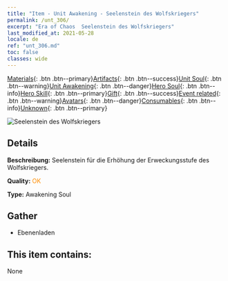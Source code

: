 ```yaml
---
title: "Item - Unit Awakening - Seelenstein des Wolfskriegers"
permalink: /unt_306/
excerpt: "Era of Chaos  Seelenstein des Wolfskriegers"
last_modified_at: 2021-05-28
locale: de
ref: "unt_306.md"
toc: false
classes: wide
---
```

 [Materials](/ItemsDE/){: .btn .btn--primary}[Artifacts](/ItemsDE/Artifacts/){: .btn .btn--success}[Unit Soul](/ItemsDE/UnitSoul/){: .btn .btn--warning}[Unit Awakening](/ItemsDE/UnitAwakening/){: .btn .btn--danger}[Hero Soul](/ItemsDE/HeroSoul/){: .btn .btn--info}[Hero Skill](/ItemsDE/HeroSkill/){: .btn .btn--primary}[Gift](/ItemsDE/Gift/){: .btn .btn--success}[Event related](/ItemsDE/Events/){: .btn .btn--warning}[Avatars](/ItemsDE/Avatars/){: .btn .btn--danger}[Consumables](/ItemsDE/Consumables/){: .btn .btn--info}[Unknown](/ItemsDE/Unknown/){: .btn .btn--primary}

 ![Seelenstein des Wolfskriegers](/images/u/tia_langqibing.jpg)

## Details
 **Beschreibung:** Seelenstein für die Erhöhung der Erweckungsstufe des Wolfskriegers.

 **Quality:** <span style="color: #FF8C00">OK</span>

 **Type:** Awakening Soul

## Gather

*    Ebenenladen 

## This item contains:

  None

